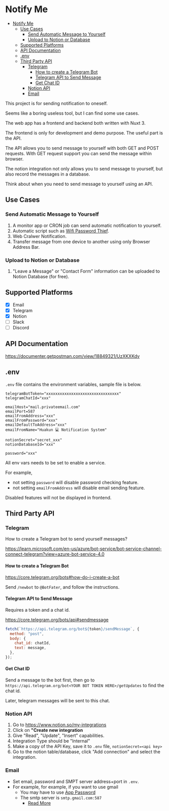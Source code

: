 # Notify Me

- [Notify Me](#notify-me)
  - [Use Cases](#use-cases)
    - [Send Automatic Message to Yourself](#send-automatic-message-to-yourself)
    - [Upload to Notion or Database](#upload-to-notion-or-database)
  - [Supported Platforms](#supported-platforms)
  - [API Documentation](#api-documentation)
  - [.env](#env)
  - [Third Party API](#third-party-api)
    - [Telegram](#telegram)
      - [How to create a Telegram Bot](#how-to-create-a-telegram-bot)
      - [Telegram API to Send Message](#telegram-api-to-send-message)
      - [Get Chat ID](#get-chat-id)
    - [Notion API](#notion-api)
    - [Email](#email)

This project is for sending notification to oneself.

Seems like a boring useless tool, but I can find some use cases.

The web app has a frontend and backend both written with Nuxt 3.

The frontend is only for development and demo purpose. The useful part is the API.

The API allows you to send message to yourself with both GET and POST requests. With GET request support you can send the message within browser.

The notion integration not only allows you to send message to yourself, but also record the messages in a database.

Think about when you need to send message to yourself using an API.

## Use Cases

### Send Automatic Message to Yourself

1. A monitor app or CRON job can send automatic notification to yourself.
2. Automatic script such as [Wifi Password Thief](https://github.com/HuakunShen/rubber-ducky-toolbox).
3. Web Cralwer Notification.
4. Transfer message from one device to another using only Browser Address Bar.

### Upload to Notion or Database

1. "Leave a Message" or "Contact Form" information can be uploaded to Notion Database (for free).

## Supported Platforms

- [x] Email
- [x] Telegram
- [x] Notion
- [ ] Slack
- [ ] Discord

## API Documentation

https://documenter.getpostman.com/view/18849321/UzXKXKdv

## .env

`.env` file contains the environment variables, sample file is below.

```
telegramBotToken="xxxxxxxxxxxxxxxxxxxxxxxxxxxxxxxx"
telegramChatId="xxx"

emailHost="mail.privateemail.com"
emailPort=587
emailFromAddress="xxx"
emailFromPassword="xxx"
emailDefaultToAddress="xxx"
emailFromName="Huakun 💻 Notification System"

notionSecret="secret_xxx"
notionDatabaseId="xxx"

password="xxx"
```

All env vars needs to be set to enable a service.

For example,

- not setting `password` will disable password checking feature.
- not setting `emailFromAddress` will disable email sending feature.

Disabled features will not be displayed in frontend.

## Third Party API

### Telegram

How to create a Telegram bot to send yourself messages?

https://learn.microsoft.com/en-us/azure/bot-service/bot-service-channel-connect-telegram?view=azure-bot-service-4.0

#### How to create a Telegram Bot

https://core.telegram.org/bots#how-do-i-create-a-bot

Send `/newbot` to `@BotFater`, and follow the instructions.

#### Telegram API to Send Message

Requires a token and a chat id.

https://core.telegram.org/bots/api#sendmessage

```js
fetch(`https://api.telegram.org/bot${token}/sendMessage`, {
  method: "post",
  body: {
    chat_id: chatId,
    text: message,
  },
});
```


#### Get Chat ID

Send a message to the bot first, then go to `https://api.telegram.org/bot<YOUR BOT TOKEN HERE>/getUpdates` to find the chat id.

Later, telegram messages will be sent to this chat.

### Notion API

1. Go to https://www.notion.so/my-integrations
2. Click on **"Create new integration**
3. Give "Read", "Update", "Insert" capabilities.
4. Integration Type should be "Internal"
5. Make a copy of the API Key, save it to `.env` file, `notionSecret=<api key>`
6. Go to the notion table/database, click "Add connection" and select the integration.


### Email

- Set email, password and SMPT server address+port in `.env`.
- For example, for example, if you want to use gmail
  - You may have to use [App Password](https://support.google.com/accounts/answer/185833?hl=en)
  - The smtp server is `smtp.gmail.com:587`
    - [Read More](https://support.google.com/mail/answer/7126229?hl=en#zippy=%2Cstep-change-smtp-other-settings-in-your-email-client)
